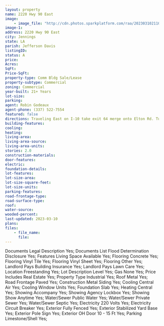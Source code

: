 ```yaml
---
layout: property
name: 2220 Hwy 90 East  
image:
    - image_file: "http://cdn.photos.sparkplatform.com/raa/20230310211054552332000000.jpg"
image-1:
address: 2220 Hwy 90 East 
city: Jennings
state: LA
parish: Jefferson Davis
listingID: 
status: A
price: 
Acres: 
SqFt: 
Price-SqFt: 
property-type: Comm Bldg Sale/Lease
property-subtype: Commercial
zoning: Commercial
year-built: 21+ Years
lot-size: 
parking: 
agent: Robin Godeaux
agent-phone: (337) 522-7554
featured: false
directions: Traveling East on I-10 take exit 64 merge onto Elton Rd. Turn left onto W Division St. Continue onto S Main St. Turn right onto E Railroad Avenue and destination on the left.
building-features: 
cooling: 
heating: 
living-area: 
living-area-source: 
living-area-units: 
stories: 2.0
construction-materials: 
door-features: 
electric: 
foundation-details: 
lot-features: 
lot-size-area: 
lot-size-square-feet: 
lot-size-units: 
parking-features: 
road-frontage-type: 
road-surface-type: 
roof: 
water-source: 
wooded-percent: 
last-updated: 2023-03-10
plans: 
files:
    - file_name:
      file:
---
```

Documents	Legal Description	Yes;
Documents List	Flood Determination Disclosure	Yes;
Features	Living Space Available	Yes;
Flooring	Concrete	Yes;
Flooring	Vinyl Tile	Yes;
Flooring	Vinyl Sheet	Yes;
Flooring	Other	Yes;
Landlord Pays	Building Insurance	Yes;
Landlord Pays	Lawn Care	Yes;
Location	Freestanding	Yes;
Lot Description	Level	Yes;
Gas	None	Yes;
Price Includes	Real Estate	Yes;
Property Type	Industrial	Yes;
Roof	Metal	Yes;
Road Frontage	Paved	Yes;
Construction	Metal Siding	Yes;
Cooling	Central Air	Yes;
Cooling	Window Units	Yes;
Foundation	Slab	Yes;
Heating	Central	Yes;
Showing	Accompany	Yes;
Showing	Agency Lockbox	Yes;
Showing	Show Anytime	Yes;
Water/Sewer	Public Water	Yes;
Water/Sewer	Private Sewer	Yes;
Water/Sewer	Septic	Yes;
Electricity	220 Volts	Yes;
Electricity	Circuit Breaker	Yes;
Exterior	Fully Fenced	Yes;
Exterior	Stabilized Yard Base	Yes;
Exterior	Pole Sign	Yes;
Exterior	OH Door 10 - 15 Ft	Yes;
Parking	Limestone/Shell	Yes;

